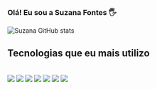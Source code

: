 

### Olá! Eu sou a Suzana Fontes 🖐️



![Suzana GitHub stats](https://github-readme-stats.vercel.app/api?username=Suzanasrf&show_icons=true&theme=dracula)


## Tecnologias que eu mais utilizo

<div style = "display: inline_block"><br>

  <img align="center" src="https://img.shields.io/badge/Pandas-2C2D72?style=for-the-badge&logo=pandas&logoColor=white">
<img align="center" src="https://img.shields.io/badge/Python-FFD43B?style=for-the-badge&logo=python&logoColor=blue">
<img align="center" src ="https://img.shields.io/badge/HTML5-E34F26?style=for-the-badge&logo=html5&logoColor=white">
<img align="center" src="https://img.shields.io/badge/PyCharm-000000.svg?&style=for-the-badge&logo=PyCharm&logoColor=white">

<img align="center" src ="https://img.shields.io/badge/CSS3-1572B6?style=for-the-badge&logo=css3&logoColor=white">
<img align="center" src ="https://img.shields.io/badge/JavaScript-323330?style=for-the-badge&logo=javascript&logoColor=F7DF1E">
<img align="center" src ="https://img.shields.io/badge/Figma-F24E1E?style=for-the-badge&logo=figma&logoColor=white">






</div>

